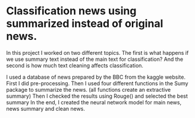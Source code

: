 # Classification news using summarized instead of original news.
In this project I worked on two different topics. 
The first is what happens if we use summary text instead of the main text for classification? 
And the second is how much text cleaning affects classification.

I used a database of news prepared by the BBC from the kaggle website.
First I did pre-processing.
Then I used four different functions in the Sumy package to summarize the news. (all functions create an extractive summary)
Then I checked the results using Rouge() and selected the best summary
In the end, I created the neural network model for main news, news summary and clean news.


